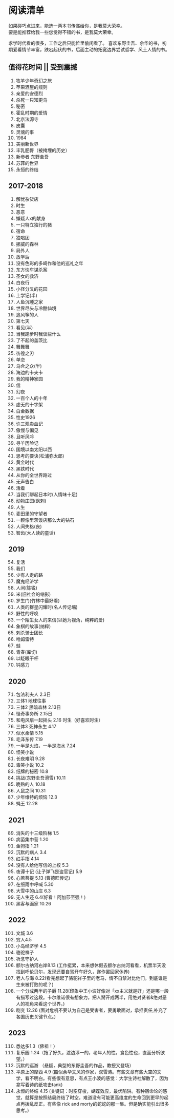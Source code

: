 # 阅读清单

如果碰巧点进来，能选一两本书传递给你，是我莫大荣幸。  
要是能推荐给我一些您觉得不错的书，是我莫大荣幸。  

求学时代看的很多，工作之后只能忙里偷闲看了。
喜欢东野圭吾、余华的书，初期爱看情节丰富，跌宕起伏的书，后面主动的拓宽边界尝试哲学、风土人情的书。

## 值得花时间 || 受到震撼

1. 牧羊少年奇幻之旅
2. 苹果酒屋的规则
3. 亲爱的安德烈
4. 杀死一只知更鸟
5. 秘密
6. 霍乱时期的爱情
7. 北京法源寺
8. 皮囊
9. 灵魂的事
10. 1984
11. 美丽新世界
12. 丰乳肥臀（被掩埋的历史）
13. 新参者 东野圭吾
14. 苏菲的世界
15. 永恒的终结

## 2017-2018

1. 解忧杂货店
2. 时生
3. 恶意
4. 嫌疑人x的献身
5. 一只特立独行的猪
6. 宿命
7. 独唱团
8. 挪威的森林
9. 局外人
10. 放学后
11. 没有色彩的多崎作和他的巡礼之年
12. 东方快车谋杀案
13. 圣女的救济
14. 白夜行
15. 小径分叉的花园
16. 上学记(半)
17. 人鱼沉睡之家
18. 世界尽头与冷酷仙境
19. 追风筝的人
20. 第七天
21. 看见(半)
22. 当我跑步时我谈些什么
23. 了不起的盖茨比
24. 舞舞舞
25. 彷徨之刃
26. 单恋
27. 乌合之众(半)
28. 海边的卡夫卡
29. 我的精神家园
30. 信
31. 幻夜
32. 一百个人的十年
33. 虚无的十字架
34. 白金数据
35. 性史1926
36. 许三观卖血记
37. 傲慢与偏见
38. 且听风吟
39. 寻羊历险记
40. 国境以南太阳以西
41. 思考的要诀(松浦弥太郎)
42. 黄金时代
43. 黑铁时代
44. 从你的全世界路过
45. 无声告白
46. 活着
47. 当我们聊起日本时(人情味十足)
48. 动物庄园(讽刺)
49. 人生
50. 麦田里的守望者
51. 一颗像里茨饭店那么大的钻石
52. 人间失格(丧)
53. 智齿(大人读的童话)

## 2019

54. 复活
55. 我们
56. 少有人走的路
57. 魔鬼经济学
58. 人间(陈锐)
59. 米(旧社会的缩影)
60. 罗生门(竹林中最好看)
61. 人类的群星闪耀时(名人传记缩)
62. 野性的呼唤
63. 一个陌生女人的来信(以她为视角，纯粹的爱)
64. 象棋的故事(纳粹)
65. 刺杀骑士团长
66. 哈姆雷特
67. 蛙
68. 青春(库切)
69. 以眨眼干杯
70. 钝感力

## 2020

71. 包法利夫人  2.3日
72. 三体1 地球往事
73. 三体2 黑暗森林  2.13日
74. 怪奇事务所  2.15日
75. 和电风扇一起摇头 2.16
时生（好喜欢时生）
76. 三体3 死神永生 4.17
77. 似水柔情 5.15
78. 毛泽东传 7.19
79. 一半是火焰，一半是海水 7.24
80. 怪笑小说
81. 长夜难明 9.28
82. 毒笑小说 10.2
83. 纸牌的秘密  10.8
84. 挑战(东野圭吾滑雪) 10.11
85. 晚熟的人 10.18
86. 人鼠之间  10.31
87. 少年维特的烦恼  12.3
88. 蝇王 12.28

## 2021

89. 消失的十三级阶梯  1.5
90. 病菌集中营 1.20
91. 金拇指 1.21
92. 沉默的病人  3.4
93. 红手指 4.14
94. 没有人给他写信的上校 5.3
95. 夜谭十记 (让子弹飞是盗官记) 5.9
96. 心若菩提 5.13 (曹德旺传记)
97. 在细雨中呼喊 5.30
98. 大雪中的山庄 6.3
99. 无人生还 6.4(好看！阿加莎至强！)
100. 黑客与画家  10.26

## 2022

101. 文城 3.6
102. 穷人4.5
103. 小岛经济学  4.5
104. 骆驼祥子
105. 祈念守护人
106. 额尔古纳河右岸8.13 (工作挺累，本来想休假去额尔古纳河看看，机票半天没找到呼伦贝尔，发现还要自驾开车好久，遂作罢回家休养)
107. 老人与海 8.22(看完想起了骆驼祥子里的老马，情不自禁对比他们。到底谁是生来被打败的呢？)
108. 一个分成两半的子爵 11.28(印象中王小波好像对「xx主义就是好」还是哪一段有描写过这段。卡尔维诺很有想象力，把人掰开成两半，用绝对贤者&绝对恶人的视角来看这个世界。)
109. 剧变 12.26 (面对危机不要认为自己是受害者，要勇敢面对，承担责任,补充了各国历史关键节点。)

## 2023

110. 悉达多1.3（佛祖！）
111. 复乐园 1.24（拖了好久，渡边淳一的，老年人的性。食色性也，直面分析欲望。）
112. 沉默的巡游 （悬疑，典型的东野圭吾的作品，教授又登场）
113. 平原上的摩西 4.9 (酷似余华文风的作家，双雪涛。有些文章有些大空的文学，看不明白。有些很有意思，有点王小波的感觉：大学生诗社解散了，因为拿写着诗的纸攻击tank)
114. 永恒的终结 4.15 (关键词：时空穿梭，蝴蝶效应，最优陷阱。有种宿命论的感觉，就算是按照结局终结了时空，难道没有可能更高维度的生命回到更早的起点再拨乱反正。有些像 rick and morty的蛇蛇的那一集。但是确实能引出很多思考。)